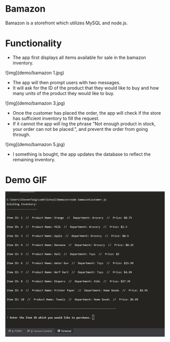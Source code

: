 # Bamazon

Bamazon is a storefront which utilizes MySQL and node.js.

# Functionality
* The app first displays all items available for sale in the bamazon inventory.

![img](demo/bamazon 1.jpg)

* The app will then prompt users with two messages.
* It will ask for the ID of the product that they would like to buy and how many units of the product they would like to buy.

![img](demo/bamazon 3.jpg)

* Once the customer has placed the order, the app will check if the store has sufficient inventory to fill the request.
* If it cannot the app will log the phrase "Not enough product in stock, your order can not be placed.", and prevent the order from going through.

![img](demo/bamazon 5.jpg)

* I something is bought, the app updates the database to reflect the remaining inventory.
# Demo GIF

![Demo GIF](demo/bamazon.gif)